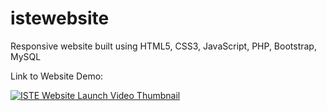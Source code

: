 # istewebsite

Responsive website built using HTML5, CSS3, JavaScript, PHP, Bootstrap, MySQL

Link to Website Demo:

[![ISTE Website Launch Video Thumbnail](https://img.youtube.com/vi/PsMXf2-JNDI/0.jpg)](https://www.youtube.com/watch?v=PsMXf2-JNDI)
